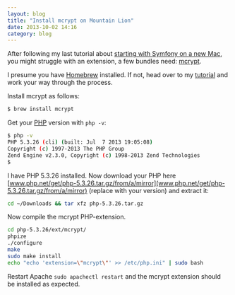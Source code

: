 ```yaml
---
layout: blog
title: "Install mcrypt on Mountain Lion"
date: 2013-10-02 14:16
category: blog
---
```


After following my last tutorial about [starting with Symfony on a new Mac](/blog/start-with-symfony-on-mountain-lion.html), you might struggle with an extension, a few bundles need: [mcrypt](http://mcrypt.sourceforge.net).

I presume you have [Homebrew](http://brew.sh) installed. If not, head over to my [tutorial](/blog/start-with-symfony-on-mountain-lion.html) and work your way through the process.

Install mcrypt as follows:

```bash
$ brew install mcrypt
```

Get your [PHP](http://php.net) version with `php -v`:

```bash
$ php -v
PHP 5.3.26 (cli) (built: Jul  7 2013 19:05:08)
Copyright (c) 1997-2013 The PHP Group
Zend Engine v2.3.0, Copyright (c) 1998-2013 Zend Technologies
$
```

I have PHP 5.3.26 installed. Now download your PHP here [www.php.net/get/php-5.3.26.tar.gz/from/a/mirror](www.php.net/get/php-5.3.26.tar.gz/from/a/mirror) (replace with your version) and extract it:

```bash
cd ~/Downloads && tar xfz php-5.3.26.tar.gz
```

Now compile the mcrypt PHP-extension.

```bash
cd php-5.3.26/ext/mcrypt/
phpize
./configure
make
sudo make install
echo "echo 'extension=\"mcrypt\"' >> /etc/php.ini" | sudo bash
```

Restart Apache `sudo apachectl restart` and the mcrypt extension should be installed as expected.
